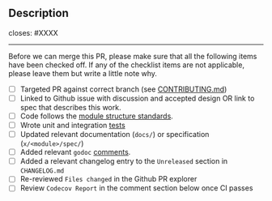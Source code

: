 <!-- < < < < < < < < < < < < < < < < < < < < < < < < < < < < < < < < < ☺
v                               ✰  Thanks for creating a PR! ✰
v    Before smashing the submit button please review the checkboxes.
v    If a checkbox is n/a - please still include it but + a little note why
☺ > > > > > > > > > > > > > > > > > > > > > > > > > > > > > > > > >  -->

## Description

<!-- Add a description of the changes that this PR introduces and the files that
are the most critical to review.
-->

closes: #XXXX

---

Before we can merge this PR, please make sure that all the following items have been
checked off. If any of the checklist items are not applicable, please leave them but
write a little note why.

- [ ] Targeted PR against correct branch (see [CONTRIBUTING.md](https://github.com/onomyprotocol/cosmos-sdk/blob/master/CONTRIBUTING.md#pr-targeting))
- [ ] Linked to Github issue with discussion and accepted design OR link to spec that describes this work.
- [ ] Code follows the [module structure standards](https://github.com/onomyprotocol/cosmos-sdk/blob/master/docs/building-modules/structure.md).
- [ ] Wrote unit and integration [tests](https://github.com/onomyprotocol/cosmos-sdk/blob/master/CONTRIBUTING.md#testing)
- [ ] Updated relevant documentation (`docs/`) or specification (`x/<module>/spec/`)
- [ ] Added relevant `godoc` [comments](https://blog.golang.org/godoc-documenting-go-code).
- [ ] Added a relevant changelog entry to the `Unreleased` section in `CHANGELOG.md`
- [ ] Re-reviewed `Files changed` in the Github PR explorer
- [ ] Review `Codecov Report` in the comment section below once CI passes
